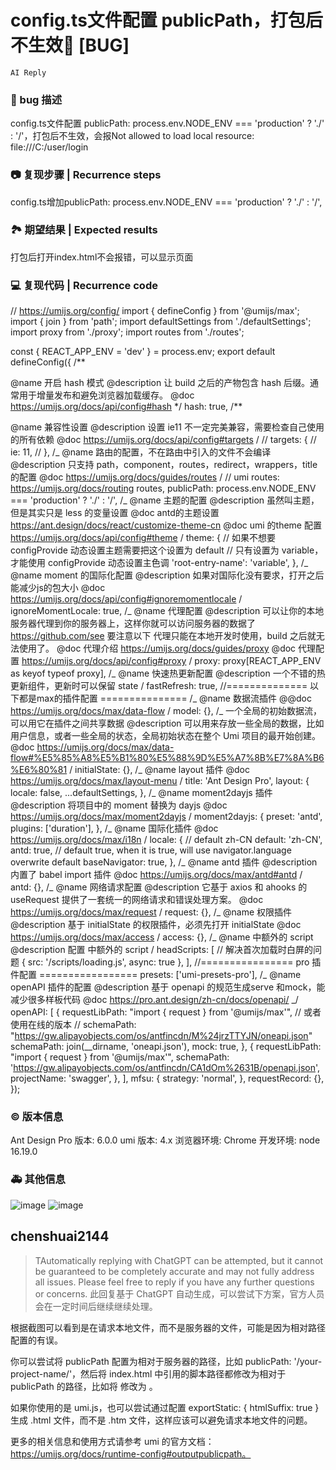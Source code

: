 # config.ts文件配置 publicPath，打包后不生效🐛 [BUG]

`AI Reply`

### 🐛 bug 描述

config.ts文件配置 publicPath: process.env.NODE_ENV === 'production' ? './' : '/'，打包后不生效，会报Not allowed to load local resource: file:///C:/user/login

### 📷 复现步骤 | Recurrence steps

config.ts增加publicPath: process.env.NODE_ENV === 'production' ? './' : '/',

### 🏞 期望结果 | Expected results

打包后打开index.html不会报错，可以显示页面

### 💻 复现代码 | Recurrence code

// https://umijs.org/config/
import { defineConfig } from '@umijs/max';
import { join } from 'path';
import defaultSettings from './defaultSettings';
import proxy from './proxy';
import routes from './routes';

const { REACT_APP_ENV = 'dev' } = process.env;
export default defineConfig({
/\*\*

@name 开启 hash 模式
@description 让 build 之后的产物包含 hash 后缀。通常用于增量发布和避免浏览器加载缓存。
@doc https://umijs.org/docs/api/config#hash
\*/
hash: true,
/\*\*

@name 兼容性设置
@description 设置 ie11 不一定完美兼容，需要检查自己使用的所有依赖
@doc https://umijs.org/docs/api/config#targets
/
// targets: {
// ie: 11,
// },
/_
@name 路由的配置，不在路由中引入的文件不会编译
@description 只支持 path，component，routes，redirect，wrappers，title 的配置
@doc https://umijs.org/docs/guides/routes
/
// umi routes: https://umijs.org/docs/routing
routes,
publicPath: process.env.NODE_ENV === 'production' ? './' : '/',
/_
@name 主题的配置
@description 虽然叫主题，但是其实只是 less 的变量设置
@doc antd的主题设置 https://ant.design/docs/react/customize-theme-cn
@doc umi 的theme 配置 https://umijs.org/docs/api/config#theme
/
theme: {
// 如果不想要 configProvide 动态设置主题需要把这个设置为 default
// 只有设置为 variable， 才能使用 configProvide 动态设置主色调
'root-entry-name': 'variable',
},
/_
@name moment 的国际化配置
@description 如果对国际化没有要求，打开之后能减少js的包大小
@doc https://umijs.org/docs/api/config#ignoremomentlocale
/
ignoreMomentLocale: true,
/_
@name 代理配置
@description 可以让你的本地服务器代理到你的服务器上，这样你就可以访问服务器的数据了
https://github.com/see 要注意以下 代理只能在本地开发时使用，build 之后就无法使用了。
@doc 代理介绍 https://umijs.org/docs/guides/proxy
@doc 代理配置 https://umijs.org/docs/api/config#proxy
/
proxy: proxy[REACT_APP_ENV as keyof typeof proxy],
/_
@name 快速热更新配置
@description 一个不错的热更新组件，更新时可以保留 state
/
fastRefresh: true,
//============== 以下都是max的插件配置 ===============
/_
@name 数据流插件
@@doc https://umijs.org/docs/max/data-flow
/
model: {},
/_
一个全局的初始数据流，可以用它在插件之间共享数据
@description 可以用来存放一些全局的数据，比如用户信息，或者一些全局的状态，全局初始状态在整个 Umi 项目的最开始创建。
@doc https://umijs.org/docs/max/data-flow#%E5%85%A8%E5%B1%80%E5%88%9D%E5%A7%8B%E7%8A%B6%E6%80%81
/
initialState: {},
/_
@name layout 插件
@doc https://umijs.org/docs/max/layout-menu
/
title: 'Ant Design Pro',
layout: {
locale: false,
...defaultSettings,
},
/_
@name moment2dayjs 插件
@description 将项目中的 moment 替换为 dayjs
@doc https://umijs.org/docs/max/moment2dayjs
/
moment2dayjs: {
preset: 'antd',
plugins: ['duration'],
},
/_
@name 国际化插件
@doc https://umijs.org/docs/max/i18n
/
locale: {
// default zh-CN
default: 'zh-CN',
antd: true,
// default true, when it is true, will use navigator.language overwrite default
baseNavigator: true,
},
/_
@name antd 插件
@description 内置了 babel import 插件
@doc https://umijs.org/docs/max/antd#antd
/
antd: {},
/_
@name 网络请求配置
@description 它基于 axios 和 ahooks 的 useRequest 提供了一套统一的网络请求和错误处理方案。
@doc https://umijs.org/docs/max/request
/
request: {},
/_
@name 权限插件
@description 基于 initialState 的权限插件，必须先打开 initialState
@doc https://umijs.org/docs/max/access
/
access: {},
/_
@name 中额外的 script
@description 配置 中额外的 script
/
headScripts: [
// 解决首次加载时白屏的问题
{ src: '/scripts/loading.js', async: true },
],
//================ pro 插件配置 =================
presets: ['umi-presets-pro'],
/_
@name openAPI 插件的配置
@description 基于 openapi 的规范生成serve 和mock，能减少很多样板代码
@doc https://pro.ant.design/zh-cn/docs/openapi/
_/
openAPI: [
{
requestLibPath: "import { request } from '@umijs/max'",
// 或者使用在线的版本
// schemaPath: "https://gw.alipayobjects.com/os/antfincdn/M%24jrzTTYJN/oneapi.json"
schemaPath: join(__dirname, 'oneapi.json'),
mock: true,
},
{
requestLibPath: "import { request } from '@umijs/max'",
schemaPath: 'https://gw.alipayobjects.com/os/antfincdn/CA1dOm%2631B/openapi.json',
projectName: 'swagger',
},
],
mfsu: {
strategy: 'normal',
},
requestRecord: {},
});

### © 版本信息

Ant Design Pro 版本: 6.0.0
umi 版本: 4.x
浏览器环境: Chrome
开发环境: node 16.19.0

### 🚑 其他信息

![image](https://user-images.githubusercontent.com/77370829/225805473-05471874-4142-44ba-b506-e291a4aa45d2.png)
![image](https://user-images.githubusercontent.com/77370829/225805496-ea7a25d2-8ab9-4a47-8830-863f097cff7f.png)

## chenshuai2144

> TAutomatically replying with ChatGPT can be attempted, but it cannot be guaranteed to be completely accurate and may not fully address all issues. Please feel free to reply if you have any further questions or concerns.
> 此回复基于 ChatGPT 自动生成，可以尝试下方案，官方人员会在一定时间后继续继续处理。

根据截图可以看到是在请求本地文件，而不是服务器的文件，可能是因为相对路径配置的有误。

你可以尝试将 publicPath 配置为相对于服务器的路径，比如 publicPath: '/your-project-name/'，然后将 index.html 中引用的脚本路径都修改为相对于 publicPath 的路径，比如将 <script src="./umi.js"></script> 修改为 <script src="/your-project-name/umi.js"></script>。

如果你使用的是 umi.js，也可以尝试通过配置 exportStatic: { htmlSuffix: true } 生成 .html 文件，而不是 .htm 文件，这样应该可以避免请求本地文件的问题。

更多的相关信息和使用方式请参考 umi 的官方文档：https://umijs.org/docs/runtime-config#outputpublicpath。
